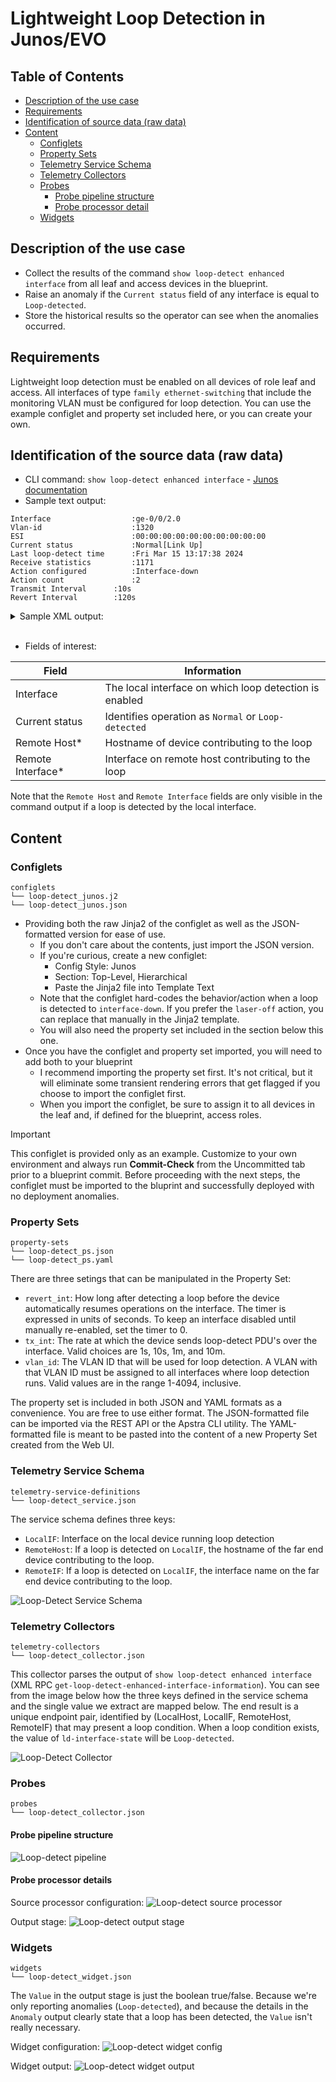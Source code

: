 # Lightweight Loop Detection in Junos/EVO

## Table of Contents
- [Description of the use case](#description-of-the-use-case)
- [Requirements](#requirements)
- [Identification of source data (raw data)](#identification-of-the-source-data-raw-data)
- [Content](#content)
  - [Configlets](#configlets)
  - [Property Sets](#property-sets)
  - [Telemetry Service Schema](#telemetry-service-schema)
  - [Telemetry Collectors](#telemetry-collectors)
  - [Probes](#probes)
    - [Probe pipeline structure](#probe-pipeline-structure)
    - [Probe processor detail](#probe-processor-details)
  - [Widgets](#widgets)

## Description of the use case
- Collect the results of the command `show loop-detect enhanced interface`
  from all leaf and access devices in the blueprint.
- Raise an anomaly if the `Current status` field of any interface is equal to
  `Loop-detected`.
- Store the historical results so the operator can see when the anomalies
  occurred.

## Requirements
Lightweight loop detection must be enabled on all devices of role leaf and
access.  All interfaces of type `family ethernet-switching` that include the
monitoring VLAN must be configured for loop detection.  You can use the
example configlet and property set included here, or you can create your own.

## Identification of the source data (raw data)
- CLI command:  `show loop-detect enhanced interface` - [Junos documentation](https://www.juniper.net/documentation/us/en/software/junos/evpn-vxlan/topics/concept/evpn-vxlan-lightweight-leaf-server-loop-detection.html)
- Sample text output:
```
Interface                  :ge-0/0/2.0
Vlan-id                    :1320
ESI                        :00:00:00:00:00:00:00:00:00:00
Current status             :Normal[Link Up]
Last loop-detect time      :Fri Mar 15 13:17:38 2024
Receive statistics         :1171
Action configured          :Interface-down
Action count               :2
Transmit Interval	   :10s
Revert Interval		   :120s
```

<details>
  <summary>Sample XML output:</summary>
```xml
  <rpc-reply xmlns:junos="http://xml.juniper.net/junos/23.2R1.14/junos">
    <loop-detect-enhanced-interface-information>
        <loop-detect-enhanced-interface-entry>
            <ld-interface-name>ge-0/0/2.0 </ld-interface-name>
            <ld-interface-vlan-id>1320 </ld-interface-vlan-id>
            <ld-interface-esi>00:00:00:00:00:00:00:00:00:00 </ld-interface-esi>
            <ld-interface-state>Normal[Link Up]</ld-interface-state>
            <ld-interface-last-ld-time>Fri Mar 15 13:17:38 2024
                 </ld-interface-last-ld-time>
                <ld-interface-rx-stats>1171 </ld-interface-rx-stats>
                <ld-interface-action>Interface-down</ld-interface-action>
                <ld-interface-action-count>2 </ld-interface-action-count>
                <ld-tx-interval>10s</ld-tx-interval>
                <ld-revert-interval>120</ld-revert-interval>
            </loop-detect-enhanced-interface-entry>
        </loop-detect-enhanced-interface-information>
        <cli>
            <banner></banner>
        </cli>
    </rpc-reply>
```
</details>
<br>

- Fields of interest:

| Field     | Information |
|-----------|-------------|
| Interface | The local interface on which loop detection is enabled |
| Current status | Identifies operation as `Normal` or `Loop-detected` |
| Remote Host* | Hostname of device contributing to the loop |
| Remote Interface* | Interface on remote host contributing to the loop |

Note that the `Remote Host` and `Remote Interface` fields are only visible in
the command output if a loop is detected by the local interface.

## Content
### Configlets
```
configlets
└── loop-detect_junos.j2
└── loop-detect_junos.json
```

- Providing both the raw Jinja2 of the configlet as well as the JSON-formatted
  version for ease of use.
  - If you don't care about the contents, just import the JSON version.
  - If you're curious, create a new configlet:
    - Config Style: Junos
    - Section: Top-Level, Hierarchical
    - Paste the Jinja2 file into Template Text
  - Note that the configlet hard-codes the behavior/action when a loop is
    detected to `interface-down`.  If you prefer the `laser-off` action, you
    can replace that manually in the Jinja2 template.
  - You will also need the property set included in the section below this one.
- Once you have the configlet and property set imported, you will need to add
  both to your blueprint
  - I recommend importing the property set first.  It's not critical, but it
    will eliminate some transient rendering errors that get flagged if you
    choose to import the configlet first.
  - When you import the configlet, be sure to assign it to all devices in the
    leaf and, if defined for the blueprint, access roles.

> [!IMPORTANT]
> This configlet is provided only as an example. Customize to your own
  environment and always run **Commit-Check** from the Uncommitted tab prior
  to a blueprint commit.  Before proceeding with the next steps, the configlet
  must be imported to the bluprint and successfully deployed with no deployment
  anomalies.

### Property Sets
```
property-sets
└── loop-detect_ps.json
└── loop-detect_ps.yaml
```

There are three setings that can be manipulated in the Property Set:
- `revert_int`:  How long after detecting a loop before the device
  automatically resumes operations on the interface.  The timer is expressed in
  units of seconds.  To keep an interface disabled until manually re-enabled,
  set the timer to 0.
- `tx_int`:  The rate at which the device sends loop-detect PDU's over the
  interface.  Valid choices are 1s, 10s, 1m, and 10m.
- `vlan_id`:  The VLAN ID that will be used for loop detection.  A VLAN with
  that VLAN ID must be assigned to all interfaces where  loop detection runs.
  Valid values are in the range 1-4094, inclusive.

The property set is included in both JSON and YAML formats as a convenience.
You are free to use either format.  The JSON-formatted file can be imported
via the REST API or the Apstra CLI utility.  The YAML-formatted file is meant
to be pasted into the content of a new Property Set created from the Web UI.

### Telemetry Service Schema
```
telemetry-service-definitions
└── loop-detect_service.json
```

The service schema defines three keys:
- `LocalIF`: Interface on the local device running loop detection
- `RemoteHost`:  If a loop is detected on `LocalIF`, the hostname of the far
  end device contributing to the loop.
- `RemoteIF`: If a loop is detected on `LocalIF`, the interface name on the
  far end device contributing to the loop.

![Loop-Detect Service Schema](Images/loop-detect_schema.png)

### Telemetry Collectors
```
telemetry-collectors
└── loop-detect_collector.json
```

This collector parses the output of `show loop-detect enhanced interface`
(XML RPC `get-loop-detect-enhanced-interface-information`).  You can see from
the image below how the three keys defined in the service schema and the single
value we extract are mapped below.  The end result is a unique endpoint pair,
identified by (LocalHost, LocalIF, RemoteHost, RemoteIF) that may present a
loop condition.  When a loop condition exists, the value of
`ld-interface-state` will be `Loop-detected`.

![Loop-Detect Collector](Images/loop-detect_collector.png)

### Probes
```
probes
└── loop-detect_collector.json
```
#### Probe pipeline structure
![Loop-detect pipeline](Images/loop-detect_pipeline.png)

#### Probe processor details
Source processor configuration:
![Loop-detect source processor](Images/loop-detect_source_processor.png)

Output stage:
![Loop-detect output stage](Images/loop-detect_output_stage.png)

### Widgets
```
widgets
└── loop-detect_widget.json
```
The `Value` in the output stage is just the boolean true/false.  Because
we're only reporting anomalies (`Loop-detected`), and because the details in
the `Anomaly` output clearly state that a loop has been detected, the `Value`
isn't really necessary.

Widget configuration:
![Loop-detect widget config](Images/loop-detect_widget_config.png)

Widget output:
![Loop-detect widget output](Images/loop-detect_widget_output.png)
